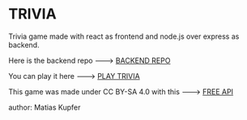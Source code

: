 # TRIVIA

Trivia game made with react as frontend and node.js over express as backend.

Here is the backend repo ---> [BACKEND REPO](https://github.com/matiascfgm/trivia-api)

You can play it here ---> [PLAY TRIVIA](https://matiascfgm.github.io/react-trivia)

This game was made under CC BY-SA 4.0 with this ---> [FREE API](https://opentdb.com/)

author: Matias Kupfer
